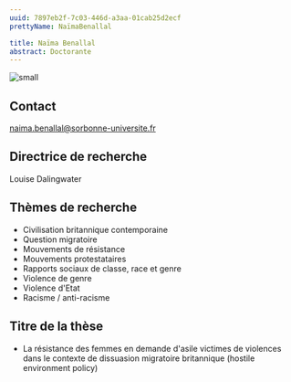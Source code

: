 ```yaml
---
uuid: 7897eb2f-7c03-446d-a3aa-01cab25d2ecf
prettyName: NaïmaBenallal

title: Naïma Benallal
abstract: Doctorante
---
```


![small](Benallal_Naïma)

## Contact

naima.benallal@sorbonne-universite.fr 

## Directrice de recherche

Louise Dalingwater

## Thèmes de recherche

- Civilisation britannique contemporaine
- Question migratoire
- Mouvements de résistance
- Mouvements protestataires
- Rapports sociaux de classe, race et genre
- Violence de genre
- Violence d'Etat
- Racisme / anti-racisme 

## Titre de la thèse
- La résistance des femmes en demande d'asile victimes de violences dans le contexte de dissuasion migratoire britannique (hostile environment policy)
